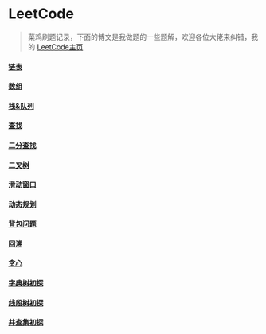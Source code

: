 # LeetCode
> 菜鸡刷题记录，下面的博文是我做题的一些题解，欢迎各位大佬来纠错，我的 [LeetCode主页](https://leetcode-cn.com/u/resolmi/)

#### [链表](http://imlgw.top/2019/02/27/leetcode-lian-biao/)

#### [数组](http://imlgw.top/2019/05/04/leetcode-shu-zu/)

#### [栈&队列](http://imlgw.top/2019/10/01/leetcode-zhan-dui-lie/)

#### [查找](http://imlgw.top/2019/09/15/leetcode-cha-zhao/) 

#### [二分查找](http://imlgw.top/2019/12/06/leetcode-er-fen-cha-zhao/) 

#### [二叉树](http://imlgw.top/2019/11/06/leetcode-er-cha-shu/)

#### [滑动窗口](http://imlgw.top/2019/07/20/leetcode-hua-dong-chuang-kou/) 

#### [动态规划](http://imlgw.top/2019/09/01/leetcode-dong-tai-gui-hua/) 

#### [背包问题](http://imlgw.top/2019/11/29/leetcode-bei-bao-wen-ti/) 

#### [回溯](http://imlgw.top/2019/10/10/leetcode-hui-su/) 

#### [贪心](http://imlgw.top/2020/01/21/leetcode-tan-xin/)

#### [字典树初探](http://imlgw.top/2019/12/17/zi-dian-shu/)

#### [线段树初探](http://imlgw.top/2019/12/09/xian-duan-shu/) 

#### [并查集初探](http://imlgw.top/2020/02/02/bing-cha-ji/) 